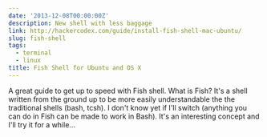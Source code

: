 ```yaml
---
date: '2013-12-08T00:00:00Z'
description: New shell with less baggage
link: http://hackercodex.com/guide/install-fish-shell-mac-ubuntu/
slug: fish-shell
tags:
  - terminal
  - linux
title: Fish Shell for Ubuntu and OS X
---
```


A great guide to get up to speed with Fish shell. What is Fish? It's a shell
written from the ground up to be more easily understandable the the traditional
shells (bash, tcsh). I don't know yet if I'll switch (anything you can do in
Fish can be made to work in Bash). It's an interesting concept and I'll try it
for a while...
